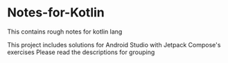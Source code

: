 # Notes-for-Kotlin
This contains rough notes for kotlin lang

This project includes solutions for Android Studio with Jetpack Compose's exercises
Please read the descriptions for grouping
